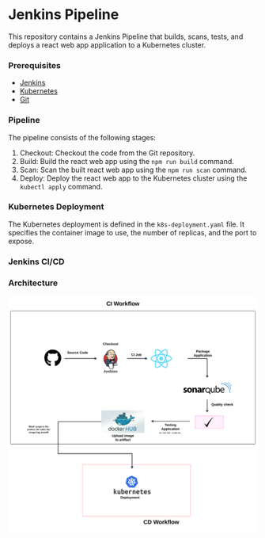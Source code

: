 # Jenkins Pipeline

This repository contains a Jenkins Pipeline that builds, scans, tests, and deploys a react web app application to a Kubernetes cluster.

### Prerequisites
- [Jenkins](https://www.jenkins.io/)
- [Kubernetes](https://kubernetes.io/)
- [Git](https://git-scm.com/)

### Pipeline
The pipeline consists of the following stages:
1. Checkout: Checkout the code from the Git repository.
2. Build: Build the react web app using the `npm run build` command.
3. Scan: Scan the built react web app using the `npm run scan` command.
4. Deploy: Deploy the react web app to the Kubernetes cluster using the `kubectl apply` command.

### Kubernetes Deployment
The Kubernetes deployment is defined in the `k8s-deployment.yaml` file. It specifies the container image to use, the number of replicas, and the port to expose.

### Jenkins CI/CD
### Architecture 
![Description](architecture.svg)

